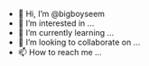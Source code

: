 - 👋 Hi, I’m @bigboyseem
- 👀 I’m interested in ...
- 🌱 I’m currently learning ...
- 💞️ I’m looking to collaborate on ...
- 📫 How to reach me ...

<!---
bigboyseem/bigboyseem is a ✨ special ✨ repository because its `README.md` (this file) appears on your GitHub profile.
You can click the Preview link to take a look at your changes.
--->
